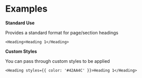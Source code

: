 # Examples

**Standard Use**

Provides a standard format for page/section headings

```
<Heading>Heading 1</Heading>
```

**Custom Styles**

You can pass through custom styles to be applied

```
<Heading styles={{ color: '#42AA4C' }}>Heading 1</Heading>
```

